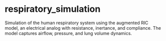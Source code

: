 # respiratory_simulation
Simulation of the human respiratory system using the augmented RIC model, an electrical analog with resistance, inertance, and compliance. The model captures airflow, pressure, and lung volume dynamics.
